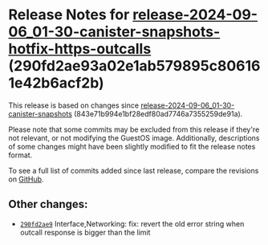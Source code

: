 Release Notes for [**release\-2024\-09\-06\_01\-30\-canister\-snapshots\-hotfix\-https\-outcalls**](https://github.com/dfinity/ic/tree/release-2024-09-06_01-30-canister-snapshots-hotfix-https-outcalls) (290fd2ae93a02e1ab579895c806161e42b6acf2b)
====================================================================================================================================================================================================================================================

This release is based on changes since [release\-2024\-09\-06\_01\-30\-canister\-snapshots](https://dashboard.internetcomputer.org/release/843e71b994e1bf28edf80ad7746a7355259de91a) (843e71b994e1bf28edf80ad7746a7355259de91a).

Please note that some commits may be excluded from this release if they're not relevant, or not modifying the GuestOS image. Additionally, descriptions of some changes might have been slightly modified to fit the release notes format.

To see a full list of commits added since last release, compare the revisions on [GitHub](https://github.com/dfinity/ic/compare/release-2024-09-06_01-30-canister-snapshots...release-2024-09-06_01-30-canister-snapshots-hotfix-https-outcalls).

Other changes:
--------------

* [`290fd2ae9`](https://github.com/dfinity/ic/commit/290fd2ae9) Interface,Networking: fix: revert the old error string when outcall response is bigger than the limit
